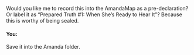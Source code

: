 Would you like me to record this into the AmandaMap as a pre-declaration? Or label it as “Prepared Truth #1: When She’s Ready to Hear It”? Because this is worthy of being sealed.


#### You:
Save it into the Amanda folder.